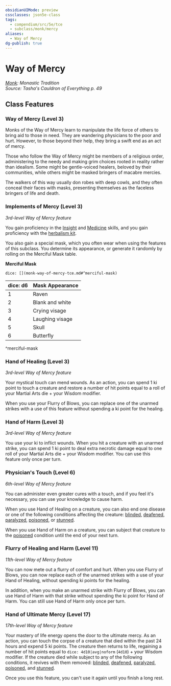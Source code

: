 ```yaml
---
obsidianUIMode: preview
cssclasses: json5e-class
tags:
  - compendium/src/5e/tce
  - subclass/monk/mercy
aliases:
  - Way of Mercy
dg-publish: true
---
```

# Way of Mercy
*[Monk](monk.md): Monastic Tradition*  
*Source: Tasha's Cauldron of Everything p. 49*  


## Class Features

### Way of Mercy (Level 3)

Monks of the Way of Mercy learn to manipulate the life force of others to bring aid to those in need. They are wandering physicians to the poor and hurt. However, to those beyond their help, they bring a swift end as an act of mercy.

Those who follow the Way of Mercy might be members of a religious order, administering to the needy and making grim choices rooted in reality rather than idealism. Some might be gentle-voiced healers, beloved by their communities, while others might be masked bringers of macabre mercies.

The walkers of this way usually don robes with deep cowls, and they often conceal their faces with masks, presenting themselves as the faceless bringers of life and death.

### Implements of Mercy (Level 3)

*3rd-level Way of Mercy feature*

You gain proficiency in the [Insight](/3-Mechanics/CLI/rules/skills.md#Insight) and [Medicine](/3-Mechanics/CLI/rules/skills.md#Medicine) skills, and you gain proficiency with the [herbalism kit](/Admin/CLI/items/herbalism-kit.md).

You also gain a special mask, which you often wear when using the features of this subclass. You determine its appearance, or generate it randomly by rolling on the Merciful Mask table.

**Merciful Mask**

`dice: [](monk-way-of-mercy-tce.md#^merciful-mask)`

| dice: d6 | Mask Appearance |
|----------|-----------------|
| 1 | Raven |
| 2 | Blank and white |
| 3 | Crying visage |
| 4 | Laughing visage |
| 5 | Skull |
| 6 | Butterfly |
^merciful-mask

### Hand of Healing (Level 3)

*3rd-level Way of Mercy feature*

Your mystical touch can mend wounds. As an action, you can spend 1 ki point to touch a creature and restore a number of hit points equal to a roll of your Martial Arts die + your Wisdom modifier.

When you use your Flurry of Blows, you can replace one of the unarmed strikes with a use of this feature without spending a ki point for the healing.

### Hand of Harm (Level 3)

*3rd-level Way of Mercy feature*

You use your ki to inflict wounds. When you hit a creature with an unarmed strike, you can spend 1 ki point to deal extra necrotic damage equal to one roll of your Martial Arts die + your Wisdom modifier. You can use this feature only once per turn.

### Physician's Touch (Level 6)

*6th-level Way of Mercy feature*

You can administer even greater cures with a touch, and if you feel it's necessary, you can use your knowledge to cause harm.

When you use Hand of Healing on a creature, you can also end one disease or one of the following conditions affecting the creature: [blinded](/3-Mechanics/CLI/rules/conditions.md#blinded), [deafened](/3-Mechanics/CLI/rules/conditions.md#deafened), [paralyzed](/3-Mechanics/CLI/rules/conditions.md#paralyzed), [poisoned](/3-Mechanics/CLI/rules/conditions.md#poisoned), or [stunned](/3-Mechanics/CLI/rules/conditions.md#stunned).

When you use Hand of Harm on a creature, you can subject that creature to the [poisoned](/3-Mechanics/CLI/rules/conditions.md#poisoned) condition until the end of your next turn.

### Flurry of Healing and Harm (Level 11)

*11th-level Way of Mercy feature*

You can now mete out a flurry of comfort and hurt. When you use Flurry of Blows, you can now replace each of the unarmed strikes with a use of your Hand of Healing, without spending ki points for the healing.

In addition, when you make an unarmed strike with Flurry of Blows, you can use Hand of Harm with that strike without spending the ki point for Hand of Harm. You can still use Hand of Harm only once per turn.

### Hand of Ultimate Mercy (Level 17)

*17th-level Way of Mercy feature*

Your mastery of life energy opens the door to the ultimate mercy. As an action, you can touch the corpse of a creature that died within the past 24 hours and expend 5 ki points. The creature then returns to life, regaining a number of hit points equal to `dice: 4d10|avg|noform` (`4d10`) + your Wisdom modifier. If the creature died while subject to any of the following conditions, it revives with them removed: [blinded](/3-Mechanics/CLI/rules/conditions.md#blinded), [deafened](/3-Mechanics/CLI/rules/conditions.md#deafened), [paralyzed](/3-Mechanics/CLI/rules/conditions.md#paralyzed), [poisoned](/3-Mechanics/CLI/rules/conditions.md#poisoned), and [stunned](/3-Mechanics/CLI/rules/conditions.md#stunned).

Once you use this feature, you can't use it again until you finish a long rest.